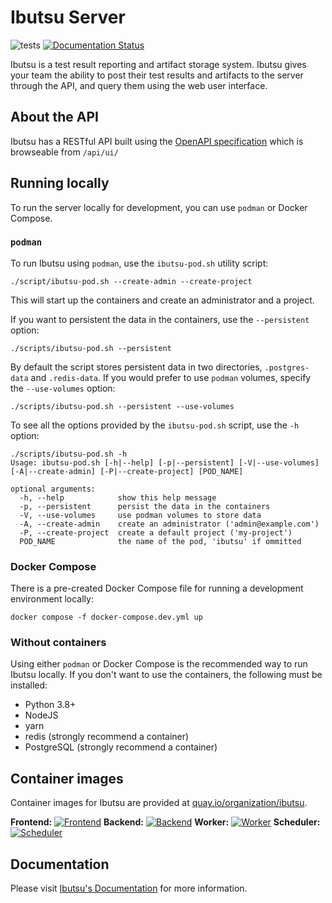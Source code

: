 # Ibutsu Server
![tests](https://github.com/ibutsu/ibutsu-server/actions/workflows/tests.yaml/badge.svg?branch=master)
[![Documentation Status](https://readthedocs.org/projects/ibutsu/badge/?version=latest)](https://docs.ibutsu-project.org/en/latest/?badge=latest)

Ibutsu is a test result reporting and artifact storage system. Ibutsu gives your team the ability to
post their test results and artifacts to the server through the API, and query them using the web
user interface.

## About the API

Ibutsu has a RESTful API built using the [OpenAPI specification](https://github.com/swagger-api/swagger-core/wiki)
which is browseable from `/api/ui/`

## Running locally

To run the server locally for development, you can use `podman` or Docker Compose.

### `podman`

To run Ibutsu using `podman`, use the `ibutsu-pod.sh` utility script:

```console
./script/ibutsu-pod.sh --create-admin --create-project
```

This will start up the containers and create an administrator and a project.

If you want to persistent the data in the containers, use the `--persistent` option:

```console
./scripts/ibutsu-pod.sh --persistent
```

By default the script stores persistent data in two directories, `.postgres-data` and `.redis-data`.
If you would prefer to use `podman` volumes, specify the `--use-volumes` option:

```console
./scripts/ibutsu-pod.sh --persistent --use-volumes
```

To see all the options provided by the `ibutsu-pod.sh` script, use the `-h` option:

```console
./scripts/ibutsu-pod.sh -h
Usage: ibutsu-pod.sh [-h|--help] [-p|--persistent] [-V|--use-volumes] [-A|--create-admin] [-P|--create-project] [POD_NAME]

optional arguments:
  -h, --help            show this help message
  -p, --persistent      persist the data in the containers
  -V, --use-volumes     use podman volumes to store data
  -A, --create-admin    create an administrator ('admin@example.com')
  -P, --create-project  create a default project ('my-project')
  POD_NAME              the name of the pod, 'ibutsu' if ommitted

```

### Docker Compose

There is a pre-created Docker Compose file for running a development environment locally:

```console
docker compose -f docker-compose.dev.yml up
```

### Without containers

Using either `podman` or Docker Compose is the recommended way to run Ibutsu locally. If you don't
want to use the containers, the following must be installed:

- Python 3.8+
- NodeJS
- yarn
- redis (strongly recommend a container)
- PostgreSQL (strongly recommend a container)

## Container images

Container images for Ibutsu are provided at [quay.io/organization/ibutsu](https://quay.io/organization/ibutsu).

**Frontend:**
[![Frontend](https://quay.io/repository/ibutsu/frontend/status "Frontend")](https://quay.io/repository/ibutsu/frontend)
**Backend:**
[![Backend](https://quay.io/repository/ibutsu/backend/status "Backend")](https://quay.io/repository/ibutsu/backend)
**Worker:**
[![Worker](https://quay.io/repository/ibutsu/worker/status "Worker")](https://quay.io/repository/ibutsu/worker)
**Scheduler:**
[![Scheduler](https://quay.io/repository/ibutsu/scheduler/status "Scheduler")](https://quay.io/repository/ibutsu/scheduler)


## Documentation

Please visit [Ibutsu's Documentation](https://docs.ibutsu-project.org/) for more information.
